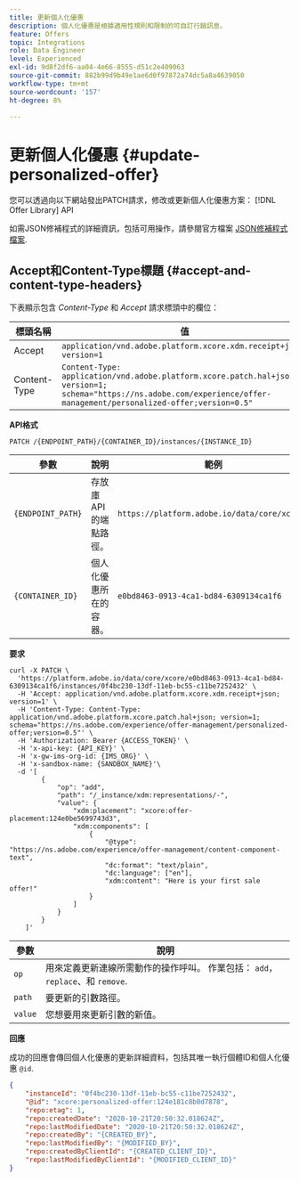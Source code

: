 ```yaml
---
title: 更新個人化優惠
description: 個人化優惠是根據適用性規則和限制的可自訂行銷訊息。
feature: Offers
topic: Integrations
role: Data Engineer
level: Experienced
exl-id: 9d8f2df6-aa04-4e66-8555-d51c2e409063
source-git-commit: 882b99d9b49e1ae6d0f97872a74dc5a8a4639050
workflow-type: tm+mt
source-wordcount: '157'
ht-degree: 8%

---
```


# 更新個人化優惠 {#update-personalized-offer}

您可以透過向以下網站發出PATCH請求，修改或更新個人化優惠方案： [!DNL Offer Library] API

如需JSON修補程式的詳細資訊，包括可用操作，請參閱官方檔案 [JSON修補程式檔案](http://jsonpatch.com/).

## Accept和Content-Type標題 {#accept-and-content-type-headers}

下表顯示包含 *Content-Type* 和 *Accept* 請求標頭中的欄位：

| 標頭名稱 | 值 |
| ----------- | ----- |
| Accept | `application/vnd.adobe.platform.xcore.xdm.receipt+json; version=1` |
| Content-Type | `Content-Type: application/vnd.adobe.platform.xcore.patch.hal+json; version=1; schema="https://ns.adobe.com/experience/offer-management/personalized-offer;version=0.5"` |

**API格式**

```http
PATCH /{ENDPOINT_PATH}/{CONTAINER_ID}/instances/{INSTANCE_ID}
```

| 參數 | 說明 | 範例 |
| --------- | ----------- | ------- |
| `{ENDPOINT_PATH}` | 存放庫API的端點路徑。 | `https://platform.adobe.io/data/core/xcore/` |
| `{CONTAINER_ID}` | 個人化優惠所在的容器。 | `e0bd8463-0913-4ca1-bd84-6309134ca1f6` |

**要求**

```shell
curl -X PATCH \
  'https://platform.adobe.io/data/core/xcore/e0bd8463-0913-4ca1-bd84-6309134ca1f6/instances/0f4bc230-13df-11eb-bc55-c11be7252432' \
  -H 'Accept: application/vnd.adobe.platform.xcore.xdm.receipt+json; version=1' \
  -H 'Content-Type: Content-Type: application/vnd.adobe.platform.xcore.patch.hal+json; version=1; schema="https://ns.adobe.com/experience/offer-management/personalized-offer;version=0.5"' \
  -H 'Authorization: Bearer {ACCESS_TOKEN}' \
  -H 'x-api-key: {API_KEY}' \
  -H 'x-gw-ims-org-id: {IMS_ORG}' \
  -H 'x-sandbox-name: {SANDBOX_NAME}'\
  -d '[
        {
            "op": "add",
            "path": "/_instance/xdm:representations/-",
            "value": {
                "xdm:placement": "xcore:offer-placement:124e0be5699743d3",
                "xdm:components": [
                    {
                        "@type": "https://ns.adobe.com/experience/offer-management/content-component-text",
                        "dc:format": "text/plain",
                        "dc:language": ["en"],
                        "xdm:content": "Here is your first sale offer!"
                    }
                ]
            }
        }
    ]'
```

| 參數 | 說明 |
| --------- | ----------- |
| `op` | 用來定義更新連線所需動作的操作呼叫。 作業包括： `add`， `replace`、和 `remove`. |
| `path` | 要更新的引數路徑。 |
| `value` | 您想要用來更新引數的新值。 |

**回應**

成功的回應會傳回個人化優惠的更新詳細資料，包括其唯一執行個體ID和個人化優惠 `@id`.

```json
{
    "instanceId": "0f4bc230-13df-11eb-bc55-c11be7252432",
    "@id": "xcore:personalized-offer:124e181c8b0d7878",
    "repo:etag": 1,
    "repo:createdDate": "2020-10-21T20:50:32.018624Z",
    "repo:lastModifiedDate": "2020-10-21T20:50:32.018624Z",
    "repo:createdBy": "{CREATED_BY}",
    "repo:lastModifiedBy": "{MODIFIED_BY}",
    "repo:createdByClientId": "{CREATED_CLIENT_ID}",
    "repo:lastModifiedByClientId": "{MODIFIED_CLIENT_ID}"
}
```
